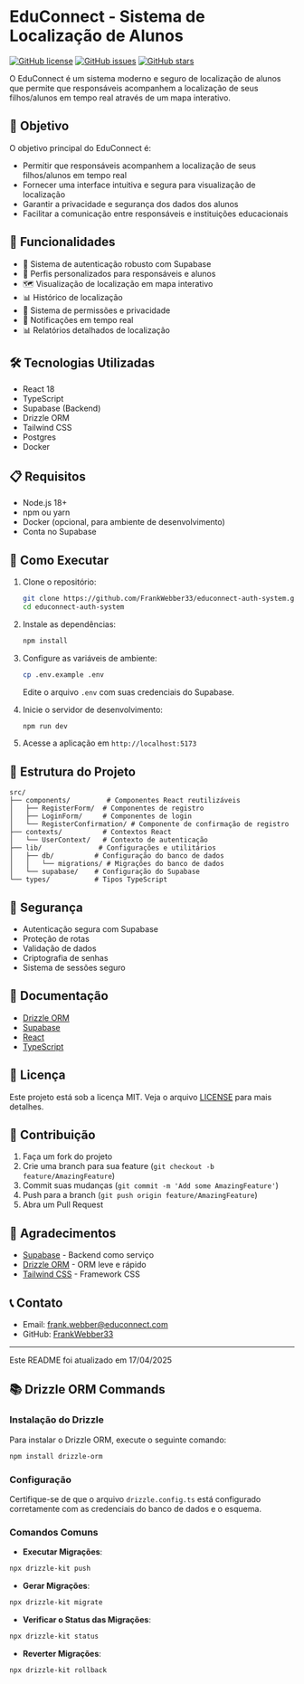 # EduConnect - Sistema de Localização de Alunos

[![GitHub license](https://img.shields.io/github/license/FrankWebber33/educonnect-auth-system)](https://github.com/FrankWebber33/educonnect-auth-system/blob/main/LICENSE)
[![GitHub issues](https://img.shields.io/github/issues/FrankWebber33/educonnect-auth-system)](https://github.com/FrankWebber33/educonnect-auth-system/issues)
[![GitHub stars](https://img.shields.io/github/stars/FrankWebber33/educonnect-auth-system)](https://github.com/FrankWebber33/educonnect-auth-system/stargazers)

O EduConnect é um sistema moderno e seguro de localização de alunos que permite que responsáveis acompanhem a localização de seus filhos/alunos em tempo real através de um mapa interativo.

## 🎯 Objetivo

O objetivo principal do EduConnect é:

- Permitir que responsáveis acompanhem a localização de seus filhos/alunos em tempo real
- Fornecer uma interface intuitiva e segura para visualização de localização
- Garantir a privacidade e segurança dos dados dos alunos
- Facilitar a comunicação entre responsáveis e instituições educacionais

## 🚀 Funcionalidades

- 🔐 Sistema de autenticação robusto com Supabase
- 👤 Perfis personalizados para responsáveis e alunos
- 🗺️ Visualização de localização em mapa interativo
- 📊 Histórico de localização
- 🔑 Sistema de permissões e privacidade
- 📱 Notificações em tempo real
- 📊 Relatórios detalhados de localização

## 🛠️ Tecnologias Utilizadas

- React 18
- TypeScript
- Supabase (Backend)
- Drizzle ORM
- Tailwind CSS
- Postgres
- Docker

## 📋 Requisitos

- Node.js 18+
- npm ou yarn
- Docker (opcional, para ambiente de desenvolvimento)
- Conta no Supabase

## 🚀 Como Executar

1. Clone o repositório:
   ```bash
   git clone https://github.com/FrankWebber33/educonnect-auth-system.git
   cd educonnect-auth-system
   ```

2. Instale as dependências:
   ```bash
   npm install
   ```

3. Configure as variáveis de ambiente:
   ```bash
   cp .env.example .env
   ```
   Edite o arquivo `.env` com suas credenciais do Supabase.

4. Inicie o servidor de desenvolvimento:
   ```bash
   npm run dev
   ```

5. Acesse a aplicação em `http://localhost:5173`

## 📁 Estrutura do Projeto

```
src/
├── components/         # Componentes React reutilizáveis
│   ├── RegisterForm/  # Componentes de registro
│   ├── LoginForm/     # Componentes de login
│   └── RegisterConfirmation/ # Componente de confirmação de registro
├── contexts/          # Contextos React
│   └── UserContext/   # Contexto de autenticação
├── lib/              # Configurações e utilitários
│   ├── db/          # Configuração do banco de dados
│   │   └── migrations/ # Migrações do banco de dados
│   └── supabase/    # Configuração do Supabase
└── types/           # Tipos TypeScript
```

## 🔐 Segurança

- Autenticação segura com Supabase
- Proteção de rotas
- Validação de dados
- Criptografia de senhas
- Sistema de sessões seguro

## 📝 Documentação

- [Drizzle ORM](https://orm.drizzle.team/)
- [Supabase](https://supabase.com/docs)
- [React](https://react.dev/)
- [TypeScript](https://www.typescriptlang.org/docs/)

## 📄 Licença

Este projeto está sob a licença MIT. Veja o arquivo [LICENSE](LICENSE) para mais detalhes.

## 👥 Contribuição

1. Faça um fork do projeto
2. Crie uma branch para sua feature (`git checkout -b feature/AmazingFeature`)
3. Commit suas mudanças (`git commit -m 'Add some AmazingFeature'`)
4. Push para a branch (`git push origin feature/AmazingFeature`)
5. Abra um Pull Request

## 🙏 Agradecimentos

- [Supabase](https://supabase.com/) - Backend como serviço
- [Drizzle ORM](https://orm.drizzle.team/) - ORM leve e rápido
- [Tailwind CSS](https://tailwindcss.com/) - Framework CSS

## 📞 Contato

- Email: frank.webber@educonnect.com
- GitHub: [FrankWebber33](https://github.com/FrankWebber33)

---

Este README foi atualizado em 17/04/2025

## 📚 Drizzle ORM Commands

### Instalação do Drizzle
Para instalar o Drizzle ORM, execute o seguinte comando:
```bash
npm install drizzle-orm
```

### Configuração
Certifique-se de que o arquivo `drizzle.config.ts` está configurado corretamente com as credenciais do banco de dados e o esquema.

### Comandos Comuns
- **Executar Migrações**:
```bash
npx drizzle-kit push
```
- **Gerar Migrações**:
```bash
npx drizzle-kit migrate
```
- **Verificar o Status das Migrações**:
```bash
npx drizzle-kit status
```
- **Reverter Migrações**:
```bash
npx drizzle-kit rollback
